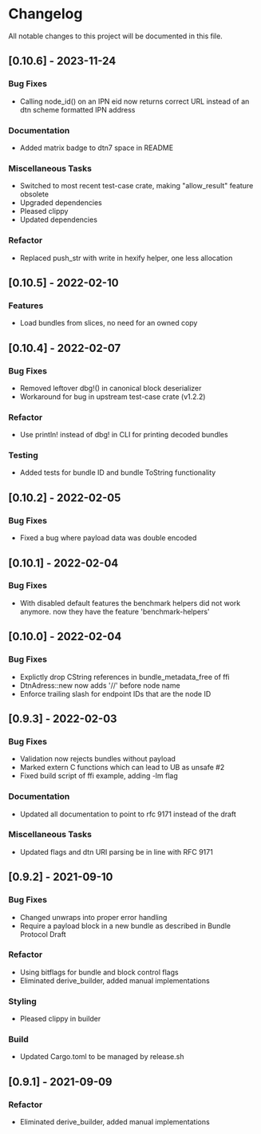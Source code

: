 # Changelog
All notable changes to this project will be documented in this file.

## [0.10.6] - 2023-11-24

### Bug Fixes

- Calling node_id() on an IPN eid now returns correct URL instead of an dtn scheme formatted IPN address

### Documentation

- Added matrix badge to dtn7 space in README

### Miscellaneous Tasks

- Switched to most recent test-case crate, making "allow_result" feature obsolete
- Upgraded dependencies
- Pleased clippy
- Updated dependencies

### Refactor

- Replaced push_str with write in hexify helper, one less allocation

## [0.10.5] - 2022-02-10

### Features

- Load bundles from slices, no need for an owned copy

## [0.10.4] - 2022-02-07

### Bug Fixes

- Removed leftover dbg!() in canonical block deserializer
- Workaround for bug in upstream test-case crate (v1.2.2)

### Refactor

- Use println! instead of dbg! in CLI for printing decoded bundles

### Testing

- Added tests for bundle ID and bundle ToString functionality

## [0.10.2] - 2022-02-05

### Bug Fixes

- Fixed a bug where payload data was double encoded

## [0.10.1] - 2022-02-04

### Bug Fixes

- With disabled default features the benchmark helpers did not work anymore. now they have the feature 'benchmark-helpers'

## [0.10.0] - 2022-02-04

### Bug Fixes

- Explictly drop CString references in bundle_metadata_free of ffi
- DtnAdress::new now adds '//' before node name
- Enforce trailing slash for endpoint IDs that are the node ID

## [0.9.3] - 2022-02-03

### Bug Fixes

- Validation now rejects bundles without payload
- Marked extern C functions which can lead to UB as unsafe #2
- Fixed build script of ffi example, adding -lm flag

### Documentation

- Updated all documentation to point to rfc 9171 instead of the draft

### Miscellaneous Tasks

- Updated flags and dtn URI parsing be in line with RFC 9171

## [0.9.2] - 2021-09-10

### Bug Fixes

- Changed unwraps into proper error handling
- Require a payload block in a new bundle as described in Bundle Protocol Draft

### Refactor

- Using bitflags for bundle and block control flags
- Eliminated derive_builder, added manual implementations

### Styling

- Pleased clippy in builder

### Build

- Updated Cargo.toml to be managed by release.sh

## [0.9.1] - 2021-09-09

### Refactor

- Eliminated derive_builder, added manual implementations

<!-- generated by git-cliff -->
